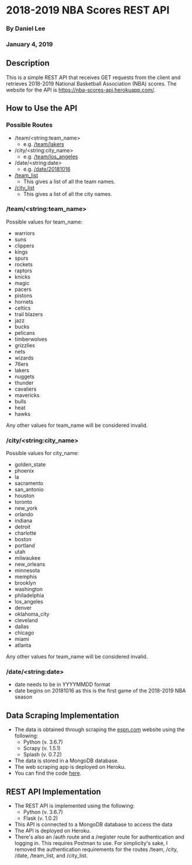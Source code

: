 <h1>2018-2019 NBA Scores REST API</h1>
	<h3>By Daniel Lee</h3>
	<h3>January 4, 2019</h3>
	<h2>Description</h2>
	<p>This is a simple REST API that receives GET requests from the client and retrieves 2018-2019 National Basketball Association (NBA) scores. The website for the API is <a href='https://nba-scores-api.herokuapp.com/'>https://nba-scores-api.herokuapp.com/</a>.</p> 
	<h2>How to Use the API</h2>
	<h3>Possible Routes</h3>
	<ul>
		<li>/team/&lt;string:team_name&gt;
			<ul>
				<li>e.g. <a href='https://nba-scores-api.herokuapp.com/team/lakers'>/team/lakers</a>
			</ul>
		<li>/city/&lt;string:city_name&gt;
			<ul>
				<li>e.g. <a href='https://nba-scores-api.herokuapp.com/city/los_angeles'>/team/los_angeles</a>
			</ul>
		<li>/date/&lt;string:date&gt;
			<ul>
				<li>e.g. <a href='https://nba-scores-api.herokuapp.com/date/20181016'>/date/20181016</a>
			</ul>
			<li><a href='https://nba-scores-api.herokuapp.com/team_list'>/team_list</a>
			<ul>
				<li>This gives a list of all the team names.
			</ul>
		<li><a href='https://nba-scores-api.herokuapp.com/city_list'>/city_list</a>
			<ul>
				<li>This gives a list of all the city names.
			</ul>
	</ul>
	<h3>/team/&lt;string:team_name&gt;</h3>  
	<p>Possible values for team_name:</p>
	<ul>
		<li>warriors
		<li>suns
		<li>clippers
		<li>kings
		<li>spurs
		<li>rockets
		<li>raptors
		<li>knicks
		<li>magic
		<li>pacers
		<li>pistons
		<li>hornets
		<li>celtics
		<li>trail blazers
		<li>jazz
		<li>bucks
		<li>pelicans
		<li>timberwolves
		<li>grizzlies
		<li>nets
		<li>wizards
		<li>76ers
		<li>lakers
		<li>nuggets
		<li>thunder
		<li>cavaliers
		<li>mavericks
		<li>bulls
		<li>heat
		<li>hawks
	</ul>
	<p>Any other values for team_name will be considered invalid.</p>
	<h3>/city/&lt;string:city_name&gt;</h3>  
	<p>Possible values for city_name:</p>
	<ul>
		<li>golden_state
		<li>phoenix
		<li>la
		<li>sacramento
		<li>san_antonio
		<li>houston
		<li>toronto
		<li>new_york
		<li>orlando
		<li>indiana
		<li>detroit
		<li>charlotte
		<li>boston
		<li>portland
		<li>utah
		<li>milwaukee
		<li>new_orleans
		<li>minnesota
		<li>memphis
		<li>brooklyn
		<li>washington
		<li>philadelphia
		<li>los_angeles
		<li>denver
		<li>oklahoma_city
		<li>cleveland
		<li>dallas
		<li>chicago
		<li>miami
		<li>atlanta
	</ul>
	<p>Any other values for team_name will be considered invalid.</p>
	<h3>/date/&lt;string:date&gt;</h3>
	<ul>
		<li>date needs to be in YYYYMMDD format
		<li>date begins on 20181016 as this is the first game of the 2018-2019 NBA season
	</ul>
	<h2>Data Scraping Implementation</h2>
	<ul>
		<li>The data is obtained through scraping the <a href="http://www.espn.com">espn.com</a> website using the following:
			<ul>
				<li>Python (v. 3.6.7)
				<li>Scrapy (v. 1.5.1)
				<li>Splash (v. 0.7.2)
			</ul>
		<li>The data is stored in a MongoDB database. 
		<li>The web scraping app is deployed on Heroku. 
		<li>You can find the code <a href="https://github.com/danielhanbitlee/scrape_nba_scores">here</a>.
	</ul>
	<h2>REST API Implementation</h2>
	<ul>
		<li>The REST API is implemented using the following:
		<ul>
			<li>Python (v. 3.6.7)
			<li>Flask (v. 1.0.2)
		</ul>
		<li>This API is connected to a MongoDB database to access the data
		<li>The API is deployed on Heroku.
		<li>There's also an /auth route and a /register route for authentication and logging in. This requires Postman to use. For simplicity's sake, I removed the authentication requirements for the routes /team, /city, /date, /team_list, and /city_list.
	</ul>
